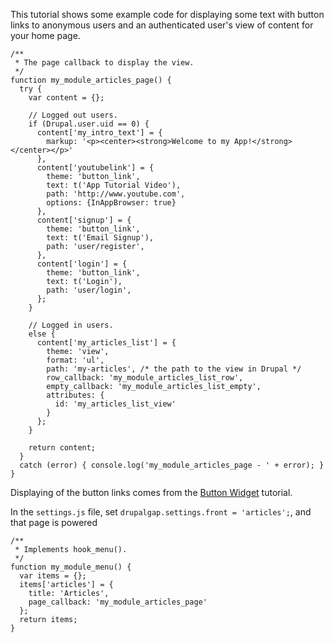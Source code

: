 This tutorial shows some example code for displaying some text with button links to anonymous users and an authenticated user's view of content for your home page.

```
/**
 * The page callback to display the view.
 */
function my_module_articles_page() {
  try {
    var content = {};
   
    // Logged out users.
    if (Drupal.user.uid == 0) {
      content['my_intro_text'] = {
        markup: '<p><center><strong>Welcome to my App!</strong></center></p>'
      },
      content['youtubelink'] = {
        theme: 'button_link',
        text: t('App Tutorial Video'),
        path: 'http://www.youtube.com',
        options: {InAppBrowser: true}
      },
      content['signup'] = {
        theme: 'button_link',
        text: t('Email Signup'),
        path: 'user/register',
      },
      content['login'] = {
        theme: 'button_link',
        text: t('Login'),
        path: 'user/login',
      };
    }
    
    // Logged in users.
    else {
      content['my_articles_list'] = {
        theme: 'view',
        format: 'ul',
        path: 'my-articles', /* the path to the view in Drupal */
        row_callback: 'my_module_articles_list_row',
        empty_callback: 'my_module_articles_list_empty',
        attributes: {
          id: 'my_articles_list_view'
        }
      };
    }
   
    return content;
  }
  catch (error) { console.log('my_module_articles_page - ' + error); }
}
```

Displaying of the button links comes from the [Button Widget](../../../../Widgets/Buttons) tutorial.

In the `settings.js` file, set `drupalgap.settings.front = 'articles';`, and that page is powered 

```
/**
 * Implements hook_menu().
 */
function my_module_menu() {
  var items = {};
  items['articles'] = {
    title: 'Articles',
    page_callback: 'my_module_articles_page'
  };
  return items;
}
```